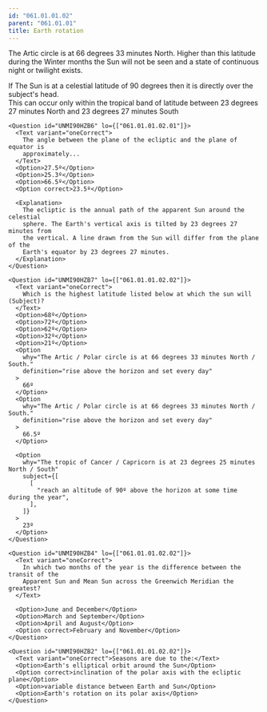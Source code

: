 ```yaml
---
id: "061.01.01.02"
parent: "061.01.01"
title: Earth rotation
---
```


The Artic circle is at 66 degrees 33 minutes North. Higher than this latitude
during the Winter months the Sun will not be seen and a state of continuous
night or twilight exists.

If The Sun is at a celestial latitude of 90 degrees then it is directly over the
subject's head.\
This can occur only within the tropical band of latitude between 23 degrees 27 minutes
North and 23 degrees 27 minutes South

```tsx
<Question id="UNMI90HZB6" lo={["061.01.01.02.01"]}>
  <Text variant="oneCorrect">
    The angle between the plane of the ecliptic and the plane of equator is
    approximately...
  </Text>
  <Option>27.5º</Option>
  <Option>25.3º</Option>
  <Option>66.5º</Option>
  <Option correct>23.5º</Option>

  <Explanation>
    The ecliptic is the annual path of the apparent Sun around the celestial
    sphere. The Earth's vertical axis is tilted by 23 degrees 27 minutes from
    the vertical. A line drawn from the Sun will differ from the plane of the
    Earth's equator by 23 degrees 27 minutes.
  </Explanation>
</Question>
```

```tsx
<Question id="UNMI90HZB7" lo={["061.01.01.02.02"]}>
  <Text variant="oneCorrect">
    Which is the highest latitude listed below at which the sun will (Subject)?
  </Text>
  <Option>68º</Option>
  <Option>72º</Option>
  <Option>62º</Option>
  <Option>32º</Option>
  <Option>21º</Option>
  <Option
    why="The Artic / Polar circle is at 66 degrees 33 minutes North / South."
    definition="rise above the horizon and set every day"
  >
    66º
  </Option>
  <Option
    why="The Artic / Polar circle is at 66 degrees 33 minutes North / South."
    definition="rise above the horizon and set every day"
  >
    66.5º
  </Option>

  <Option
    why="The tropic of Cancer / Capricorn is at 23 degrees 25 minutes North / South"
    subject={[
      [
        "reach an altitude of 90º above the horizon at some time during the year",
      ],
    ]}
  >
    23º
  </Option>
</Question>
```

```tsx
<Question id="UNMI90HZB4" lo={["061.01.01.02.02"]}>
  <Text variant="oneCorrect">
    In which two months of the year is the difference between the transit of the
    Apparent Sun and Mean Sun across the Greenwich Meridian the greatest?
  </Text>

  <Option>June and December</Option>
  <Option>March and September</Option>
  <Option>April and August</Option>
  <Option correct>February and November</Option>
</Question>
```

```tsx
<Question id="UNMI90HZB2" lo={["061.01.01.02.02"]}>
  <Text variant="oneCorrect">Seasons are due to the:</Text>
  <Option>Earth's elliptical orbit around the Sun</Option>
  <Option correct>inclination of the polar axis with the ecliptic plane</Option>
  <Option>variable distance between Earth and Sun</Option>
  <Option>Earth's rotation on its polar axis</Option>
</Question>
```
